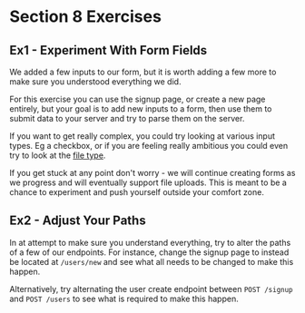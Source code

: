 # Section 8 Exercises

## Ex1 - Experiment With Form Fields

We added a few inputs to our form, but it is worth adding a few more to make sure you understood everything we did.

For this exercise you can use the signup page, or create a new page entirely, but your goal is to add new inputs to a form, then use them to submit data to your server and try to parse them on the server.

If you want to get really complex, you could try looking at various input types. Eg a checkbox, or if you are feeling really ambitious you could even try to look at the [file type](https://developer.mozilla.org/en-US/docs/Web/HTML/Element/input/file).

If you get stuck at any point don't worry - we will continue creating forms as we progress and will eventually support file uploads. This is meant to be a chance to experiment and push yourself outside your comfort zone.

## Ex2 - Adjust Your Paths

In at attempt to make sure you understand everything, try to alter the paths of a few of our endpoints. For instance, change the signup page to instead be located at `/users/new` and see what all needs to be changed to make this happen.

Alternatively, try alternating the user create endpoint between `POST /signup` and `POST /users` to see what is required to make this happen.
